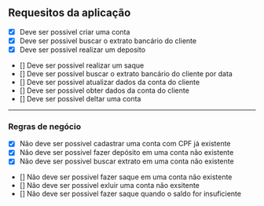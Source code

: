 ## Requesitos da aplicação

- [x] Deve ser possivel criar uma conta
- [x] Deve ser possivel buscar o extrato bancário do cliente
- [x] Deve ser possivel realizar um deposito
- [] Deve ser possivel realizar um saque
- [] Deve ser possivel buscar o extrato bancário do cliente por data
- [] Deve ser possivel atualizar dados da conta do cliente
- [] Deve ser possivel obter dados da conta do cliente
- [] Deve ser possivel deltar uma conta

---

### Regras de negócio

- [x] Não deve ser possivel cadastrar uma conta com CPF já existente
- [x] Não deve ser possivel fazer depósito em uma conta não existente
- [x] Não deve ser possivel buscar extrato em uma conta não existente
- [] Não deve ser possivel fazer saque em uma conta não existente
- [] Não deve ser possivel exluir uma conta não exsitente
- [] Não deve ser possivel fazer saque quando o saldo for insuficiente